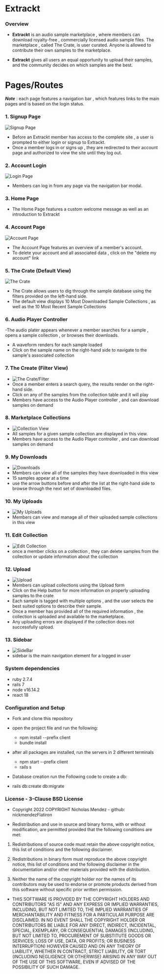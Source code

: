 # Extrackt

### Overview
- __Extrackt__ is an audio sample marketplace , where members can download royalty-free , commercially licensed audio sample files. The marketplace , called The Crate, is user curated. Anyone is allowed to contribute their own samples to the marketplace.

- __Extrackt__ gives all users an equal opportunity to upload their samples, and the community decides on which samples are the best. 

# Pages/Routes

 ***Note*** : each page features a navigation bar , which features links to the main pages and is based on the login status. 

### 1. Signup Page
![Signup Page](https://github.com/nickmendezFlatiron/extrackt/blob/main/readme_images/Signup.png)
- Before an Extrackt member has access to the complete site , a user is prompted to either login or signup to Extrackt. 
- Once a member logs in or signs up , they are redirected to their account page and authorized to view the site until they log out.

### 2. Account Login 
![Login Page](https://github.com/nickmendezFlatiron/extrackt/blob/main/readme_images/LoginModal.png)
- Members can log in from any page via the navigation bar modal. 

### 3.  Home Page
- The Home Page features a custom welcome message as well as an introduction to Extrackt

### 4. Account Page
![Account Page](https://github.com/nickmendezFlatiron/extrackt/blob/main/readme_images/account.png)
- The Account Page features an overview of a member's account.
- To delete your account and all associated data , click on the "delete my account" link

### 5. The Crate (Default View)
![The Crate](https://github.com/nickmendezFlatiron/extrackt/blob/main/readme_images/the-crate.png)
- The Crate allows users to dig through the sample database using the filters provided on the left-hand side. 
- The default view displays 10 Most Downloaded Sample Collections , as well as the 10 Most Recent Sample Collections
### 6. Audio Player Controller
-The audio plater appears whenever a member searches for a sample , opens a sample collection , or browses their downloads.
- A waveform renders for each sample loaded
- Click on the sample name on the right-hand side to navigate to the sample's associated collection 

### 7. The Create (Filter View)
- ![The Crate/Filter](https://github.com/nickmendezFlatiron/extrackt/blob/main/readme_images/filter-view.png)
- Once a member enters a search query, the results render on the right-hand side. 
- Click on any of the samples from the collection table and it will play
- Members have access to the Audio Player controller , and can download samples on demand

### 8. Marketplace Collections
- ![Collection View]()
- All samples for a given sample collection are displayed in this view. 
- Members have access to the Audio Player controller , and can download samples on demand

### 9. My Downloads
- ![Downloads](https://github.com/nickmendezFlatiron/extrackt/blob/main/readme_images/downloads.png)
- Members can view all of the samples they have downloaded in this view
- 15 samples appear at a time
- use the arrow buttons before and after the list at the right-hand side to browse through the next set of downloaded files.

### 10. My Uploads
- ![My Uploads](https://github.com/nickmendezFlatiron/extrackt/blob/main/readme_images/my-uploads.png)
- Members can view and manage all of their uploaded sample collections in this view

### 11. Edit Collection
- ![Edit Collection](https://github.com/nickmendezFlatiron/extrackt/blob/main/readme_images/edit-collection.png)
- once a member clicks on a collection , they can delete samples from the collection or update information about the collection

### 12. Upload
- ![Upload](https://github.com/nickmendezFlatiron/extrackt/blob/main/readme_images/upload-collection.png)
- Members can upload collections using the Upload form
- Click on the Help button for more information on properly uploading samples to the crate
- Each sample is tagged with multiple options , and the user selects the best suited options to describe their sample.
- Once a member has provided all of the required information , the collection is uploaded and available to the marketplace. 
- Any uploading errors are displayed if the collection does not successfully upload.


### 13. Sidebar
- ![SideBar](https://github.com/nickmendezFlatiron/extrackt/blob/main/readme_images/sidebar.png)
- sidebar is the main navigation element for a logged in user

### System dependencies
  - ruby 2.7.4
  - rails 7 
  - node v16.14.2
  - react 18

### Configuration and Setup
- Fork and clone this repository
- open the project file and run the following:
  - npm install --prefix client
  - bundle install
- after all packages are installed, run the servers in 2 different terminals
  - npm start --prefix client
  - rails s 

- Database creation
run the Following code to create a db:
- rails db:create db:migrate
 

### License - 3-Clause BSD License
* Copyright 2022 COPYRIGHT Nicholas Mendez - github: nickmendezFlatiron

* Redistribution and use in source and binary forms, with or without modification, are permitted provided that the following conditions are met:

1. Redistributions of source code must retain the above copyright notice, this list of conditions and the following disclaimer.

2. Redistributions in binary form must reproduce the above copyright notice, this list of conditions and the following disclaimer in the documentation and/or other materials provided with the distribution.

3. Neither the name of the copyright holder nor the names of its contributors may be used to endorse or promote products derived from this software without specific prior written permission.

* THIS SOFTWARE IS PROVIDED BY THE COPYRIGHT HOLDERS AND CONTRIBUTORS "AS IS" AND ANY EXPRESS OR IMPLIED WARRANTIES, INCLUDING, BUT NOT LIMITED TO, THE IMPLIED WARRANTIES OF MERCHANTABILITY AND FITNESS FOR A PARTICULAR PURPOSE ARE DISCLAIMED. IN NO EVENT SHALL THE COPYRIGHT HOLDER OR CONTRIBUTORS BE LIABLE FOR ANY DIRECT, INDIRECT, INCIDENTAL, SPECIAL, EXEMPLARY, OR CONSEQUENTIAL DAMAGES (INCLUDING, BUT NOT LIMITED TO, PROCUREMENT OF SUBSTITUTE GOODS OR SERVICES; LOSS OF USE, DATA, OR PROFITS; OR BUSINESS INTERRUPTION) HOWEVER CAUSED AND ON ANY THEORY OF LIABILITY, WHETHER IN CONTRACT, STRICT LIABILITY, OR TORT (INCLUDING NEGLIGENCE OR OTHERWISE) ARISING IN ANY WAY OUT OF THE USE OF THIS SOFTWARE, EVEN IF ADVISED OF THE POSSIBILITY OF SUCH DAMAGE.